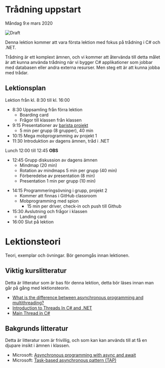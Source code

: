 # Trådning uppstart

Måndag 9:e mars 2020

![Draft](/dataatkomst/assets/images/draft.png)

Denna lektion kommer att vara första lektion med fokus på trådning i C# och .NET.

Trådning är ett komplext ämnen, och vi kommer att återvända till detta målet är att kunna använda trådning när vi bygger C# applikationer som jobbar med databasen eller andra externa resurser. Men steg ett är att kunna jobba med trådar.

## Lektionsplan
Lektion från kl. 8:30 till kl. 16:00

* 8:30 Uppsamling från förra lektion
  * Boarding card
  * Frågor till klassen från klassen
* 9:15 Presentationer av [barista projekt](https://github.com/PGBSNH19/project-the-barista)
  * 5 min per grupp (8 grupper), 40 min
* 10:15 Mega mobprogramming av projekt 1
* 11:30 Introduktion av dagens ämnen, tråd i .NET

Lunch 12:00 till 12:45 **OBS**

* 12:45 Grupp diskussion av dagens ämnen
  - Mindmap (20 min)
  - Rotation av mindmaps 5 min per grupp (40 min)
  - Förberedelse av presentation (8 min)
  - Presentation 1 min per grupp (10 min)

- 14:15 Programmeringsövning i grupp, projekt 2
  - Kommer att finnas i GitHub classroom
  - Mobprogramming med spion
    - 15 min per driver, check-in och push till Github
- 15:30 Avslutning och frågor i klassen
  - Landing card
- 16:00 Slut på lektion

# Lektionsteori

Teori, exemplar och övningar. Bör genomgås innan lektionen.

## Viktig kurslitteratur
Detta är litteratur som är bas för denna lektion, detta bör läses innan man går på gång med lektionsteorin.

* [What is the difference between asynchronous programming and multithreading?](https://stackoverflow.com/questions/34680985/what-is-the-difference-between-asynchronous-programming-and-multithreading/34681101#34681101)
* [Introduction to Threads In C# and .NET](https://www.c-sharpcorner.com/article/c-sharp-thread-basics/)
* [Main Thread in C#](https://www.geeksforgeeks.org/main-thread-in-c-sharp/)

## Bakgrunds litteratur
Detta är litteratur som är frivillig, och som kan kan används till at få en djupare insikt i ämnen i klassen.

* Microsoft: [Asynchronous programming with async and await](https://docs.microsoft.com/en-us/dotnet/csharp/programming-guide/concepts/async/) 
* Microsoft: [Task-based asynchronous pattern (TAP)](https://docs.microsoft.com/en-us/dotnet/standard/asynchronous-programming-patterns/task-based-asynchronous-pattern-tap)
